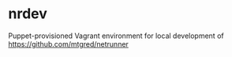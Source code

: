 # nrdev
Puppet-provisioned Vagrant environment for local development of https://github.com/mtgred/netrunner
